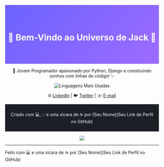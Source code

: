 <!-- Capa em Gradiente Roxo -->
<div align="center" style="background: linear-gradient(135deg, #6C63FF 0%, #9D6BFF 100%); padding: 50px 0;">
  <h1 align="center" style="color: white;">🚀 Bem-Vindo ao Universo de Jack 🌌</h1>
</div>

<!-- Descrição -->
<p align="center">🌟 Jovem Programador apaixonado por Python, Django e construindo sonhos com linhas de código! ✨</p>

<!-- Gráfico de Tecnologias -->
<p align="center">
  <img src="https://github-readme-stats.vercel.app/api/top-langs/?username=seu-usuario&layout=compact&langs_count=6&theme=radical" alt="Linguagens Mais Usadas">
</p>

<!-- Contato -->
<p align="center">
  🌐 <a href="https://www.linkedin.com/in/seu-usuario/">LinkedIn</a> |
  🐦 <a href="https://twitter.com/Dartdevjack">Twitter</a> |
  ✉️ <a href="mailto:seu-email@example.com">E-mail</a>
</p>

<!-- Rodapé -->
<div align="center" style="background-color: #1D1F27; padding: 10px;">
  <p style="color: white;">Criado com 💻, 💡 e uma xícara de ☕ por [Seu Nome](Seu Link de Perfil no GitHub)</p>
</div>



<!-- Rodapé: Terminando com um toque agradável -->
<p align="center">
  <img src="https://img.shields.io/badge/Made%20with-%E2%9D%A4%EF%B8%8F-lightgrey">
</p>

---

Feito com 💻 e uma xícara de ☕️ por [Seu Nome](Seu Link de Perfil no GitHub)

